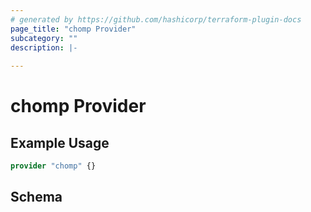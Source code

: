 ```yaml
---
# generated by https://github.com/hashicorp/terraform-plugin-docs
page_title: "chomp Provider"
subcategory: ""
description: |-
  
---
```


# chomp Provider



## Example Usage

```terraform
provider "chomp" {}
```

<!-- schema generated by tfplugindocs -->
## Schema

